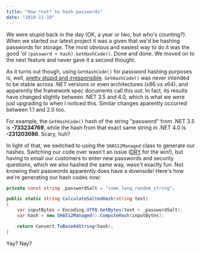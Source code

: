 ```yaml
---
title: "How *not* to hash passwords"
date: "2010-11-19"
---
```


We were stupid back in the day (OK, a year or two, but who's counting?). When we started our latest project it was a given that we'd be hashing passwords for storage. The most obvious and easiest way to do it was the good 'ol `(password + hash).GetHashCode()`. Done and done. We moved on to the next feature and never gave it a second thought.

As it turns out though, using `GetHashCode()` for password hashing purposes is, well, [pretty stupid and irresponsible](http://blogs.msdn.com/b/ericlippert/archive/2005/10/24/do-not-use-string-hashes-for-security-purposes.aspx). `GetHashCode()` was never intended to be stable across .NET versions or even architectures (x86 vs x64), and apparently the framework spec documents call this out. In fact, its results have changed slightly between .NET 3.5 and 4.0, which is what we were just upgrading to when I noticed this. Similar changes aparently occurred between 1.1 and 2.0 too.

For example, the `GetHashCode()` hash of the string "password" from .NET 3.5 is **\-733234769**, while the hash from that exact same string in .NET 4.0 is **\-231203086**. Scary, huh?

In light of that, we switched to using the `SHA512Managed` class to generate our hashes. Switching our code over wasn't an issue ([DRY](http://en.wikipedia.org/wiki/Don't_repeat_yourself) for the win!), but having to email our customers to enter new passwords and security questions, which we also hashed the same way, wasn't exactly fun. Not knowing their passwords apparently does have a downside! Here's how we're generating our hash codes now:

```csharp
private const string _passwordSalt = "some_long_random_string";

public static string CalculateSaltedHash(string text)
{
    var inputBytes = Encoding.UTF8.GetBytes(text + _passwordSalt);
    var hash = new SHA512Managed().ComputeHash(inputBytes);

    return Convert.ToBase64String(hash);
}
```

Yay? Nay?
